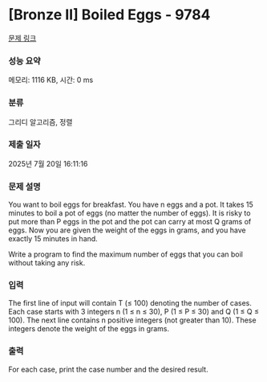 # [Bronze II] Boiled Eggs - 9784 

[문제 링크](https://www.acmicpc.net/problem/9784) 

### 성능 요약

메모리: 1116 KB, 시간: 0 ms

### 분류

그리디 알고리즘, 정렬

### 제출 일자

2025년 7월 20일 16:11:16

### 문제 설명

<p>You want to boil eggs for breakfast. You have n eggs and a pot. It takes 15 minutes to boil a pot of eggs (no matter the number of eggs). It is risky to put more than P eggs in the pot and the pot can carry at most Q grams of eggs. Now you are given the weight of the eggs in grams, and you have exactly 15 minutes in hand.</p>

<p>Write a program to find the maximum number of eggs that you can boil without taking any risk.</p>

### 입력 

 <p>The first line of input will contain T (≤ 100) denoting the number of cases. Each case starts with 3 integers n (1 ≤ n ≤ 30), P (1 ≤ P ≤ 30) and Q (1 ≤ Q ≤ 100). The next line contains n positive integers (not greater than 10). These integers denote the weight of the eggs in grams.</p>

### 출력 

 <p>For each case, print the case number and the desired result.</p>

